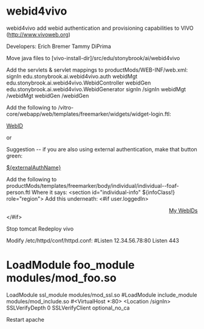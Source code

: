 webid4vivo
==========

webid4vivo add webid authentication and provisioning capabilities to VIVO (http://www.vivoweb.org)

Developers:
Erich Bremer
Tammy DiPrima

Move java files to [vivo-install-dir]/src/edu/stonybrook/ai/webid4vivo

Add the servlets & servlet mappings to productMods/WEB-INF/web.xml:
    <servlet>
        <servlet-name>signIn</servlet-name>
        <servlet-class>edu.stonybrook.ai.webid4vivo.auth</servlet-class>
    </servlet>
    <servlet>
        <servlet-name>webidMgt</servlet-name>
        <servlet-class>edu.stonybrook.ai.webid4vivo.WebidController</servlet-class>
    </servlet>
    <servlet>
        <servlet-name>webidGen</servlet-name>
        <servlet-class>edu.stonybrook.ai.webid4vivo.WebidGenerator</servlet-class>
    </servlet>
    <servlet-mapping>
        <servlet-name>signIn</servlet-name>
        <url-pattern>/signIn</url-pattern>
    </servlet-mapping>
    <servlet-mapping>
        <servlet-name>webidMgt</servlet-name>
        <url-pattern>/webidMgt</url-pattern>
    </servlet-mapping>
    <servlet-mapping>
        <servlet-name>webidGen</servlet-name>
        <url-pattern>/webidGen</url-pattern>
    </servlet-mapping>

Add the following to /vitro-core/webapp/web/templates/freemarker/widgets/widget-login.ftl:
                <p class="external-auth"><a class="blue button" href="/signIn" title="webid">WebID</a></p>
                <p class="or-auth">or</p>

Suggestion -- if you are also using external authentication, make that button green:
                <p class="external-auth"><a class="green button" href="${externalAuthUrl}" title="external authentication name">${externalAuthName}</a></p>


Add the following to productMods/templates/freemarker/body/individual/individual--foaf-person.ftl
Where it says:    <section id="individual-info" ${infoClass!} role="region"> 
Add this underneath:
        <#if user.loggedIn>
         <div align="right"><a href="/webidMgt?2">My WebIDs</a></div>
    	</#if>


Stop tomcat
Redeploy vivo

Modify /etc/httpd/conf/httpd.conf:
#Listen 12.34.56.78:80
Listen 443
# LoadModule foo_module modules/mod_foo.so
LoadModule ssl_module modules/mod_ssl.so
#LoadModule include_module modules/mod_include.so
#<VirtualHost *:80>	
    <Location /signIn>
	SSLVerifyDepth 0
	SSLVerifyClient optional_no_ca
    </Location>

Restart apache
